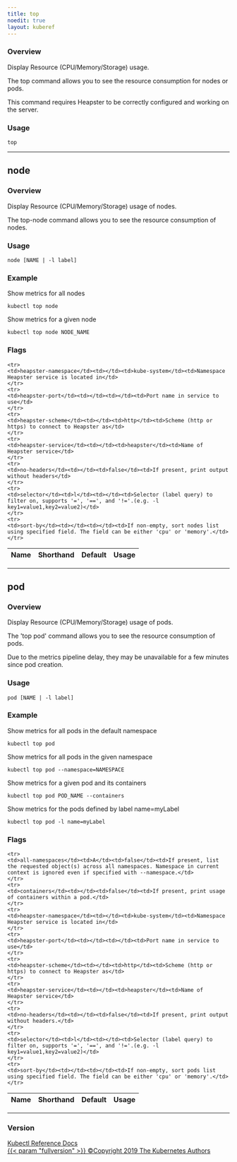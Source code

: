 ```yaml
---
title: top
noedit: true
layout: kuberef
---
```


### Overview
Display Resource (CPU/Memory/Storage) usage.

 The top command allows you to see the resource consumption for nodes or pods.

 This command requires Heapster to be correctly configured and working on the server.

### Usage

`top`






<hr>

## node


### Overview
Display Resource (CPU/Memory/Storage) usage of nodes.

 The top-node command allows you to see the resource consumption of nodes.

### Usage

`node [NAME | -l label]`


### Example
 Show metrics for all nodes

```shell
kubectl top node
```

 Show metrics for a given node

```shell
kubectl top node NODE_NAME
```




### Flags

<div class="table-responsive kubectl-flags-table"><table class="table table-bordered">
<thead class="thead-light">
<tr>
            <th>Name</th>
            <th>Shorthand</th>
            <th>Default</th>
            <th>Usage</th>
        </tr>
    </thead>
    <tbody>
    
    <tr>
    <td>heapster-namespace</td><td></td><td>kube-system</td><td>Namespace Heapster service is located in</td>
    </tr>
    <tr>
    <td>heapster-port</td><td></td><td></td><td>Port name in service to use</td>
    </tr>
    <tr>
    <td>heapster-scheme</td><td></td><td>http</td><td>Scheme (http or https) to connect to Heapster as</td>
    </tr>
    <tr>
    <td>heapster-service</td><td></td><td>heapster</td><td>Name of Heapster service</td>
    </tr>
    <tr>
    <td>no-headers</td><td></td><td>false</td><td>If present, print output without headers</td>
    </tr>
    <tr>
    <td>selector</td><td>l</td><td></td><td>Selector (label query) to filter on, supports '=', '==', and '!='.(e.g. -l key1=value1,key2=value2)</td>
    </tr>
    <tr>
    <td>sort-by</td><td></td><td></td><td>If non-empty, sort nodes list using specified field. The field can be either 'cpu' or 'memory'.</td>
    </tr>
</tbody>
</table></div>



<hr>

## pod


### Overview
Display Resource (CPU/Memory/Storage) usage of pods.

 The 'top pod' command allows you to see the resource consumption of pods.

 Due to the metrics pipeline delay, they may be unavailable for a few minutes since pod creation.

### Usage

`pod [NAME | -l label]`


### Example
 Show metrics for all pods in the default namespace

```shell
kubectl top pod
```

 Show metrics for all pods in the given namespace

```shell
kubectl top pod --namespace=NAMESPACE
```

 Show metrics for a given pod and its containers

```shell
kubectl top pod POD_NAME --containers
```

 Show metrics for the pods defined by label name=myLabel

```shell
kubectl top pod -l name=myLabel
```




### Flags

<div class="table-responsive kubectl-flags-table"><table class="table table-bordered">
<thead class="thead-light">
<tr>
            <th>Name</th>
            <th>Shorthand</th>
            <th>Default</th>
            <th>Usage</th>
        </tr>
    </thead>
    <tbody>
    
    <tr>
    <td>all-namespaces</td><td>A</td><td>false</td><td>If present, list the requested object(s) across all namespaces. Namespace in current context is ignored even if specified with --namespace.</td>
    </tr>
    <tr>
    <td>containers</td><td></td><td>false</td><td>If present, print usage of containers within a pod.</td>
    </tr>
    <tr>
    <td>heapster-namespace</td><td></td><td>kube-system</td><td>Namespace Heapster service is located in</td>
    </tr>
    <tr>
    <td>heapster-port</td><td></td><td></td><td>Port name in service to use</td>
    </tr>
    <tr>
    <td>heapster-scheme</td><td></td><td>http</td><td>Scheme (http or https) to connect to Heapster as</td>
    </tr>
    <tr>
    <td>heapster-service</td><td></td><td>heapster</td><td>Name of Heapster service</td>
    </tr>
    <tr>
    <td>no-headers</td><td></td><td>false</td><td>If present, print output without headers.</td>
    </tr>
    <tr>
    <td>selector</td><td>l</td><td></td><td>Selector (label query) to filter on, supports '=', '==', and '!='.(e.g. -l key1=value1,key2=value2)</td>
    </tr>
    <tr>
    <td>sort-by</td><td></td><td></td><td>If non-empty, sort pods list using specified field. The field can be either 'cpu' or 'memory'.</td>
    </tr>
</tbody>
</table></div>




<hr>


### Version

<div class="kubectl-reference-copyright">

<a href="https://github.com/kubernetes/kubernetes">Kubectl Reference Docs  
{{< param "fullversion" >}}   &#xa9;Copyright 2019 The Kubernetes Authors</a>

</div>

